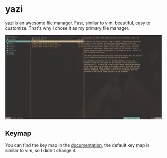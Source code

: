 # yazi

yazi is an awesome file manager. Fast, similar to vim, beautiful, easy to
customize. That's why I chose it as my primary file manager.

![yazi](yazi.png "yazi")

## Keymap

You can find the key map in the [documentation](https://yazi-rs.github.io/docs/quick-start/),
the default key map is similar to vim, so I didn't change it.
